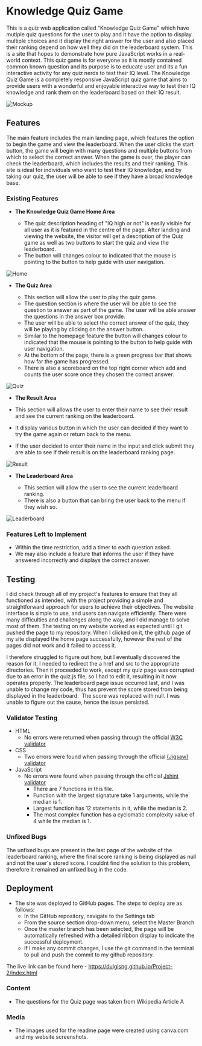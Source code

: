 # Knowledge Quiz Game

This is a quiz web application called "Knowledge Quiz Game" which have mutiple quiz questions for the user to play and it have the option to display multiple choices and it display the right answer for the user and also placed their ranking depend on how well they did on the leaderboard system. This is a site that hopes to demonstrate how pure JavaScript works in a real-world context. This quiz game is for everyone as it is mostly contained common known question and its purpose is to educate user and its a fun interactive activity for any quiz nerds to test their IQ level. The Knowledge Quiz Game is a completely responsive JavaScript quiz game that aims to provide users with a wonderful and enjoyable interactive way to test their IQ knowledge and rank them on the leaderboard based on their IQ result.

![Mockup](media/knowledge.png)

## Features 

The main feature includes the main landing page, which features the option to begin the game and view the leaderboard. When the user clicks the start button, the game will begin with many questions and multiple buttons from which to select the correct answer. When the game is over, the player can check the leaderboard, which includes the results and their ranking. This site is ideal for individuals who want to test their IQ knowledge, and by taking our quiz, the user will be able to see if they have a broad knowledge base.

### Existing Features

- __The Knowledge Quiz Game Home Area__

  - The quiz description heading of "IQ high or not" is easily visible for all user as it is featured in the centre of the page. After landing and viewing the website, the visitor will get a description of the Quiz game as well as two buttons to start the quiz and view the leaderboard.
  - The button will changes colour to indicated that the mouse is pointing to the button to help guide with user navigation.

![Home](media/landing.png)

- __The Quiz Area__

  - This section will allow the user to play the quiz game.
  - The question section is where the user will be able to see the question to answer as part of the game. The user will be able answer the questions in the answer box provide. 
  - The user will be able to select the correct answer of the quiz, they will be playing by clicking on the answer button. 
  - Similar to the homepage feature the button will changes colour to indicated that the mouse is pointing to the button to help guide with user navigation.
  - At the bottom of the page, there is a green progress bar that shows how far the game has progressed.
  - There is also a scoreboard on the top right corner which add and counts the user score once they chosen the correct answer.


![Quiz](media/quiz.png)

- __The Result Area__

- This section will allows the user to enter their name to see their result and see the current ranking on the leaderboard. 
- It display various button in which the user can decided if they want to try the game again or return back to the menu. 
- If the user decided to enter their name in the input and click submit they are able to see if their result is on the leaderboard ranking page.

![Result](media/result.PNG)

- __The Leaderboard Area__

  - This section will allow the user to see the current leaderboard ranking. 
  - There is also a button that can bring the user back to the menu if they wish so. 

![Leaderboard](media/leaderboard.png)

### Features Left to Implement

- Within the time restriction, add a timer to each question asked.
- We may also include a feature that informs the user if they have answered incorrectly and displays the correct answer.

## Testing 
I did check through all of my project's features to ensure that they all functioned as intended, with the project providing a simple and straightforward approach for users to achieve their objectives. The website interface is simple to use, and users can navigate efficiently. There were many difficulties and challenges along the way, and I did manage to solve most of them. The testing on my website worked as expected until I git pushed the page to my repository. When I clicked on it, the github page of my site displayed the home page successfully, however the rest of the pages did not work and it failed to access it.

I therefore struggled to figure out how, but I eventually discovered the reason for it. I needed to redirect the a href and src to the appropriate directories. Then it proceeded to work, except my quiz page was corrupted due to an error in the quiz.js file, so I had to edit it, resulting in it now operates properly. The leaderboard page issue occurred last, and I was unable to change my code, thus has prevent the score stored from being displayed in the leaderboard.  The score was replaced with null. I was unable to figure out the cause, hence the issue persisted.


### Validator Testing 

- HTML
    - No errors were returned when passing through the official [W3C validator](https://validator.w3.org/nu/?doc=https%3A%2F%2Fdulgisng.github.io%2FProject-2%2F)
- CSS
    - Two errors were found when passing through the official [(Jigsaw) validator](https://jigsaw.w3.org/css-validator/validator?uri=https%3A%2F%2Fdulgisng.github.io%2FProject-2%2F&profile=css3svg&usermedium=all&warning=1&vextwarning=&lang=en#css)
- JavaScript
    - No errors were found when passing through the official [Jshint validator](https://jshint.com/)
      - There are 7 functions in this file.
      - Function with the largest signature take 1 arguments, while the median is 1.
      - Largest function has 12 statements in it, while the median is 2.
      - The most complex function has a cyclomatic complexity value of 4 while the median is 1.

### Unfixed Bugs

The unfixed bugs are present in the last page of the website of the leaderboard ranking, where the final score ranking is being displayed as null and not the user's stored score. I couldnt find the solution to this problem, therefore it remained an unfixed bug in the code.

## Deployment

- The site was deployed to GitHub pages. The steps to deploy are as follows: 
  - In the GitHub repository, navigate to the Settings tab 
  - From the source section drop-down menu, select the Master Branch
  - Once the master branch has been selected, the page will be automatically refreshed with a detailed ribbon display to indicate the successful deployment. 
  - If I make any commit changes, I use the git command in the terminal to pull and push the commit to my github repository.

The live link can be found here - https://dulgisng.github.io/Project-2/index.html

### Content 

- The questions for the Quiz page was taken from Wikipedia Article A

### Media

- The images used for the readme page were created using canva.com and my website screenshots. 
